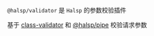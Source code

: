 <!--intro-->

`@halsp/validator` 是 `Halsp` 的参数校验插件

基于 [class-validator](https://github.com/typestack/class-validator) 和 [@halsp/pipe](https://github.com/halsp/pipe) 校验请求参数

<!--intro-end-->

<!--install-->
